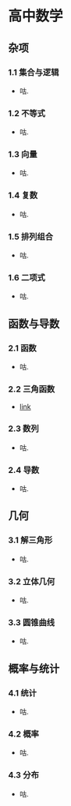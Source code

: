 # 高中数学

## 杂项

### 1.1 集合与逻辑

- 咕.

### 1.2 不等式

- 咕.

### 1.3 向量

- 咕.

### 1.4 复数

- 咕.

### 1.5 排列组合

- 咕.

### 1.6 二项式

- 咕.

## 函数与导数

### 2.1 函数

- 咕.

### 2.2 三角函数

- [link](/高中数学/三角函数)

### 2.3 数列

- 咕.

### 2.4 导数

- 咕.

## 几何

### 3.1 解三角形

- 咕.

### 3.2 立体几何

- 咕.

### 3.3 圆锥曲线

- 咕.

## 概率与统计

### 4.1 统计

- 咕.

### 4.2 概率

- 咕.

### 4.3 分布

- 咕.

